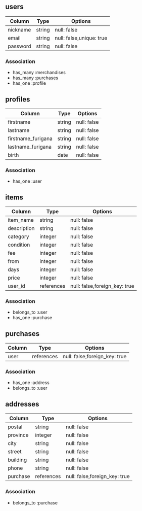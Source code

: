 ## users
|Column  |Type  |Options                 |
|--------|------|------------------------|
|nickname|string|null: false             |
|email   |string|null: false,unique: true|
|password|string|null: false             |
### Association
- has_many :merchandises
- has_many :purchases
- has_one  :profile


## profiles
|Column            |Type      |Options                      |
|------------------|----------|-----------------------------|
|firstname         |string    |null: false                  |
|lastname          |string    |null: false                  |
|firstname_furigana|string    |null: false                  |
|lastname_furigana |string    |null: false                  |
|birth             |date      |null: false                  |
### Association
- has_one :user



## items

|Column     |Type      |Options                      |
|-----------|----------|-----------------------------|
|item_name  |string    |null: false                  |
|description|string    |null: false                  |
|category   |integer   |null: false                  |
|condition  |integer   |null: false                  |
|fee        |integer   |null: false                  |
|from       |integer   |null: false                  |
|days       |integer   |null: false                  |
|price      |integer   |null: false                  |
|user_id    |references|null: false,foreign_key: true|
### Association
- belongs_to :user
- has_one    :purchase


## purchases
|Column        |Type      |Options                      |
|--------------|----------|-----------------------------|
|user          |references|null: false,foreign_key: true|
### Association
- has_one    :address
- belongs_to :user



## addresses
|Column  |Type      |Options                      |
|--------|----------|-----------------------------|
|postal  |string    |null: false                  |
|province|integer   |null: false                  |
|city    |string    |null: false                  |
|street  |string    |null: false                  |
|building|string    |null: false                  |
|phone   |string    |null: false                  |
|purchase|references|null: false,foreign_key: true|
### Association
- belongs_to :purchase